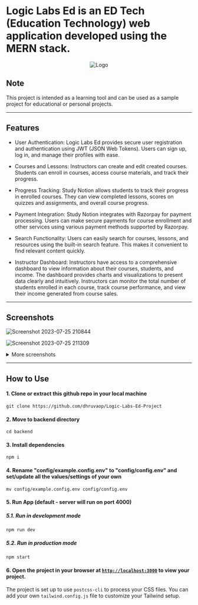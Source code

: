# Logic Labs Ed is an ED Tech (Education Technology) web application developed using the MERN stack.

<p align="center">
  <img src="https://github.com/dhruvaop/Logic-Labs-Ed-Project/assets/71749153/67ea0dbb-078d-4080-939d-7fbc6d155107" alt="Logo">
</p>




## Note

This project is intended as a learning tool and can be used as a sample project for educational or personal projects.


***
## Features

* User Authentication: Logic Labs Ed provides secure user registration and authentication using JWT (JSON Web Tokens). Users can sign up, log in, and manage their 
  profiles with ease.
  
* Courses and Lessons: Instructors can create and edit created courses. Students can enroll in courses, access course materials, and track their progress.

* Progress Tracking: Study Notion allows students to track their progress in enrolled courses. They can view completed lessons, scores on quizzes and 
  assignments, and overall course progress.
  
* Payment Integration: Study Notion integrates with Razorpay for payment processing. Users can make secure payments for course enrollment and other services 
  using various payment methods supported by Razorpay.
  
* Search Functionality: Users can easily search for courses, lessons, and resources using the built-in search feature. This makes it convenient to find relevant 
  content quickly.
  
* Instructor Dashboard: Instructors have access to a comprehensive dashboard to view information about their courses, students, and income. The 
 dashboard provides charts and visualizations to present data clearly and intuitively. Instructors can monitor the total number of students enrolled in 
 each course, track course performance, and view their income generated from course sales.


***
## Screenshots
![Screenshot 2023-07-25 210844](https://github.com/dhruvaop/Logic-Labs-Ed-Project/assets/71749153/74a19fe3-2965-4115-ab5a-3c74cd8a39c8)

![Screenshot 2023-07-25 211309](https://github.com/dhruvaop/Logic-Labs-Ed-Project/assets/71749153/d5ac6fe3-987f-48ae-af1f-360a27a24a59)
<details>
  
  <summary>More screenshots</summary>
  
![Screenshot 2023-07-25 211451](https://github.com/dhruvaop/Logic-Labs-Ed-Project/assets/71749153/5363112f-d8f5-4e68-b682-ed23e7a5213f)

</details>


***

## How to Use

#### 1. Clone or extract this github repo in your local machine

```
git clone https://github.com/dhruvaop/Logic-Labs-Ed-Project
```

#### 2. Move to backend directory

```
cd backend
```

#### 3. Install dependencies

```
npm i
```

#### 4. Rename "config/example.config.env" to "config/config.env" and set/update all the values/settings of your own

```
mv config/example.config.env config/config.env
```

#### 5. Run App (default - server will run on port 4000)

##### 5.1. Run in development mode

```
npm run dev
```

##### 5.2. Run in production mode

```
npm start
```

#### 6. Open the project in your browser at [`http://localhost:3000`](http://localhost:3000) to view your project.

The project is set up to use `postcss-cli` to process your CSS files. You can add your own `tailwind.config.js` file to customize your Tailwind setup.
